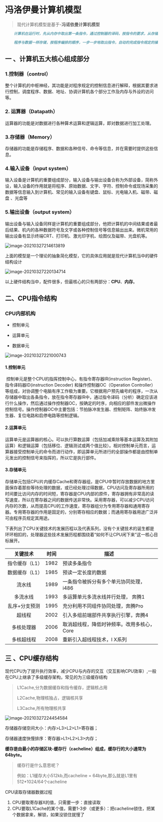 # 冯洛伊曼计算机模型

>  现代计算机模型是基于-**冯诺依曼计算机模型**
>

```markdown
	计算机在运行时，先从内存中取出第一条指令，通过控制器的译码，按指令的要求，从存储器中取出数据进行制定的运算和逻辑操作等加工，然后再按地址把结果送到内存中去、接下来，再取出第二条指令，在控制器的指挥下完成规定操作。依次进行下去，直至遇到停止指令。

	程序与数据一样存储，按程序编排的顺序，一步一步地取出指令，自动的完成指令规定的操作是计算机最基本的工作模型。这一原理最初是由美籍匈牙利数学家冯诺依曼与1945年提出来的，故称之为冯洛伊曼计算机模型
```

## 一 、计算机五大核心组成部分

### 1.控制器（control）

​		整个计算机的中枢神经，其功能是对程序规定的控制信息进行解释，根据其要求进行控制，调度程序、数据、地址、协调计算机各个部分工作及内存与外设的访问等。

### 2. 运算器（Datapath）

​		运算器的功能是对数据进行各种算术运算和逻辑运算，即对数据进行加工处理。

### 3.存储器（Memory）

​		存储器的功能是存储程序、数据和各种信号、命令等信息，并在需要时提供这些信息。

### 4.输入设备（input system）

​		输入设备是计算机的重要组成部分，输入设备与输出设备合称为外部设备，简称外设，输入设备的作用就是将程序、原始数据、文字、字符、控制命令或现场采集的数据等信息输入到计算机、常见的输入设备有键盘、鼠标、光电输入机、磁带、磁盘 、光盘等

### 5.输出设备（output system）

​		输出设备与输入设备同样是计算机的重要组成部分，他把计算机的中间结果或者最后结果、机内的各种数据符号及文字或各种控制信号等信息输出出来。微机常用的输出设备有显示终端CRT、打印机、激光印字机、绘图仪及磁带、光盘机等。

![image-20210327214613819](.\img\image-20210327214613819.png)

上面的模型是一个理论的抽象简化模型，它的具体应用就是现代计算机当中的硬件结构设计

![image-20210327220134714](.\img\image-20210327220134714.png)

以上硬件结构当中，配件很多，但最核心的只有两部分：**CPU**、**内存**。

## 二、CPU指令结构

### CPU内部机构

- 控制单元

- 运算单元

- 数据单元



![image-20210327221000743](.\img\image-20210327221000743.png)



#### 1.控制单元

​		控制单元是整个CPU的指挥控制中心，有指令寄存器IR(instruction Register)、指令译码器ID(instruction Decoder) 和操作控制器OC（Operation Controller）等组成，对协调整个电脑有序工作极为重要。它根据用户预先编号的程序，一次从存储器中取出各条指令，放在指令寄存器IR中，通过指令译码（分析）确定应该进行什么操作，然后通过操作控制器OC，按确定的时序，向相应的部件发出微操作控制信号。操作控制器OC中主要包括：节拍脉冲发生器、控制矩阵、始终脉冲发生器、复位电路和启停电路等控制逻辑。

#### 2.运算单元

​		运算单元是运算器的核心。可以执行算数运算（包括加减乘除等基本运算及其附加运算）和逻辑运算（包括移位、逻辑测试或两个值比较）。相对控制单元而言，运算器接受控制单元的命令而进行动作，即运算单元所进行的全部操作都是由控制单元发出的控制信号来指挥的，所以它是执行部件。

#### 3.存储单元

​		存储单元包括CPU片内缓存Cache和寄存器组，是CPU中暂时存放数据的地方里面保存着那些等待处理的数据，或已经处理过得数据，CPU访问及寄存器所用的时间要比访问内存的时间短，寄存器是CPU内部的原件，寄存器拥有非常高的读写速度，所以在寄存器之间的数据传送非常快。采用寄存器，可以减少CPU访问内存的次数，从而提高CPU的工作速度，寄存器组分为专用寄存器和通用寄存器。专用寄存器的作用是固定的，分别寄存相应的数据；而通用寄存器用途广泛并可由程序员规定其用途。

​		下表列出了CPU关键技术的发展历程以及代表系列，没有个关键技术的诞生都是环环相扣的，处理器这些技术发展历程都围绕着“如何不让CPU闲下来”这一核心目标展开。

|    关键技术    | 时间 | 描述                                       |
| :------------: | :--: | ------------------------------------------ |
| 指令缓存（L1） | 1982 | 预读多条指令                               |
| 数据缓存（L1） | 1985 | 预读一定长度的数据                         |
|     流水线     | 1989 | 一条指令被拆分有多个单元协同处理，i486     |
|    多流水线    | 1993 | 多运算单元多流水线并行处理， 奔腾1         |
| 乱序+分支预测  | 1995 | 充分利用不同组件协同处理，奔腾Pro          |
|     超线程     | 2002 | 引入多组前端部件共享执行引擎，奔腾4        |
|   多核处理器   | 2006 | 取消超线程，降低时钟频率。改用多核心，Core |
|   多核超线程   | 2008 | 重新引入超线程技术，I X系列                |

## 三 、CPU缓存结构

​		现代CPU为了提升执行效率，减少CPU与内存的交互（交互影响CPU效率）,一般在CPU上继承了多级缓存架构，常见的为三级缓存结构

> L1Cache,分为数据缓存和指令缓存，逻辑核占用
>
> L2Cache,物理核独占，逻辑核共享
>
> L3Cache,所有物理核共享

![image-20210327224454584](.\img\image-20210327224454584.png)

存储器存储空间大小：内存>L3>L2>L1>寄存器；

存储器速度快慢排序：寄存器>L1>L2>L3>内存；

**缓存是由最小的存储区块-缓存行（cacheline）组成，缓存行的大小通常为64byte。**

> 缓存行是什么意思呢？
>
> 例如：L1缓存大小512kb,而cacheline = 64byte,那么就是L1里有512*1024/64个cacheline

CPU读取存储器数据过程

1. CPU要取寄存器X的值，只需要一步：直接读取
2. CPU要取L1Cache的某个值，需要1-3步（或更多）：把cacheline锁住，把某个数据拿来，解锁，如果没锁住就慢了